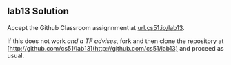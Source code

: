 
## lab13 Solution




Accept the Github Classroom assignnment at 
[url.cs51.io/lab13](http://url.cs51.io/lab13). 

If this does not work _and a TF advises_, fork and then clone the repository at 
[http://github.com/cs51/lab13](http://github.com/cs51/lab13) 
and proceed as usual.

